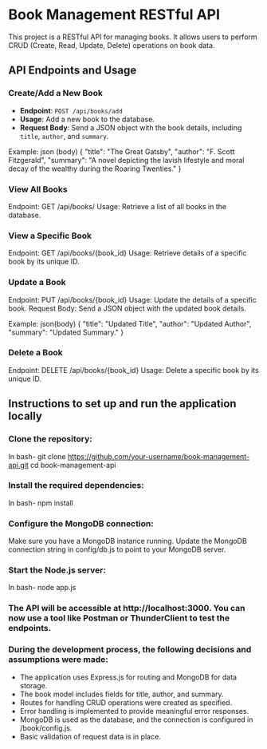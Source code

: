 # Book Management RESTful API

This project is a RESTful API for managing books. It allows users to perform CRUD (Create, Read, Update, Delete) operations on book data.

## API Endpoints and Usage

### Create/Add a New Book

- **Endpoint**: `POST /api/books/add`
- **Usage**: Add a new book to the database.
- **Request Body**: Send a JSON object with the book details, including `title`, `author`, and `summary`.

Example:
 json (body)
{
  "title": "The Great Gatsby",
  "author": "F. Scott Fitzgerald",
  "summary": "A novel depicting the lavish lifestyle and moral decay of the wealthy during the Roaring Twenties."
}

### View All Books
Endpoint: GET /api/books/
Usage: Retrieve a list of all books in the database.

### View a Specific Book
Endpoint: GET /api/books/{book_id}
Usage: Retrieve details of a specific book by its unique ID.

### Update a Book
Endpoint: PUT /api/books/{book_id}
Usage: Update the details of a specific book.
Request Body: Send a JSON object with the updated book details.

Example:
json(body)
{
  "title": "Updated Title",
  "author": "Updated Author",
  "summary": "Updated Summary."
}

### Delete a Book
Endpoint: DELETE /api/books/{book_id}
Usage: Delete a specific book by its unique ID.

## Instructions to set up and run the application locally

### Clone the repository:

In bash-
git clone https://github.com/your-username/book-management-api.git
cd book-management-api

### Install the required dependencies:

In bash-
npm install

###   Configure the MongoDB connection:

Make sure you have a MongoDB instance running.
Update the MongoDB connection string in config/db.js to point to your MongoDB server.

### Start the Node.js server:

In bash-
node app.js

### The API will be accessible at http://localhost:3000. You can now use a tool like Postman or ThunderClient to test the endpoints.

### During the development process, the following decisions and assumptions were made:

- The application uses Express.js for routing and MongoDB for data storage.
- The book model includes fields for title, author, and summary.
- Routes for handling CRUD operations were created as specified.
- Error handling is implemented to provide meaningful error responses.
- MongoDB is used as the database, and the connection is configured in /book/config.js.
- Basic validation of request data is in place.
